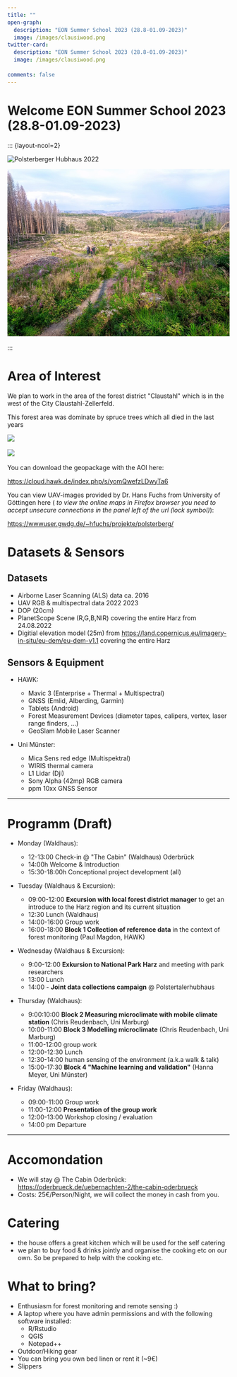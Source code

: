 ```yaml
---
title: ""
open-graph:
  description: "EON Summer School 2023 (28.8-01.09-2023)"
  image: /images/clausiwood.png
twitter-card:
  description: "EON Summer School 2023 (28.8-01.09-2023)"
  image: /images/clausiwood.png

comments: false
---
```

<style>
  body {
  background-image: url("");
  background-size: cover;
  background-repeat: no-repeat;
}
  
</style>

# Welcome  EON Summer School 2023 (28.8-01.09-2023)

::: {layout-ncol=2}

![Polsterberger Hubhaus 2022](/images/clausiwood.png)

![Polsterberger Hubhaus 2023](/images/2023.jpg)

:::


# Area of Interest

We plan to work in the area of the forest district "Claustahl" which is in the west of the City Claustahl-Zellerfeld.

This forest area was dominate by spruce trees which all died in the last years

![](https://pad.gwdg.de/uploads/bf79ca6d-471c-4d82-9289-5cce78085abb.png)



![](https://pad.gwdg.de/uploads/632f2325-7a43-447e-8a23-1eb989b9218f.png)

You can download the geopackage with the AOI here:

https://cloud.hawk.de/index.php/s/yomQwefzLDwyTa6

You can view UAV-images provided by Dr. Hans Fuchs from University of Göttingen here ( *to view the online maps in Firefox browser you need to accept unsecure connections in the panel left of the url (lock symbol)*):

https://wwwuser.gwdg.de/~hfuchs/projekte/polsterberg/

# Datasets & Sensors
## Datasets
 * Airborne Laser Scanning (ALS) data ca. 2016
 * UAV RGB & multispectral data 2022 2023
 * DOP (20cm)
 * PlanetScope Scene (R,G,B,NIR) covering the entire Harz from 24.08.2022
 * Digitial elevation model (25m) from https://land.copernicus.eu/imagery-in-situ/eu-dem/eu-dem-v1.1 covering the entire Harz
 

## Sensors & Equipment

 * HAWK:
     * Mavic 3 (Enterprise + Thermal + Multispectral)
     * GNSS (Emlid, Alberding, Garmin)
     * Tablets (Android)
     * Forest Measurement Devices (diameter tapes, calipers, vertex, laser range finders, ...)
     * GeoSlam Mobile Laser Scanner
     
* Uni Münster:
    * Mica Sens red edge (Multispektral)
    * WIRIS thermal camera
    * L1 Lidar (Dji)
    * Sony Alpha (42mp) RGB camera
    * ppm 10xx GNSS Sensor

--------

# Programm (Draft)

* Monday (Waldhaus):
    * 12-13:00 Check-in @ "The Cabin" (Waldhaus) Oderbrück
    * 14:00h Welcome & Introduction 
    * 15:30-18:00h Conceptional project development (all)
    
* Tuesday (Waldhaus & Excursion):
     * 09:00-12:00 **Excursion with local forest district manager** to get an introduce to the Harz region and its current situation
     * 12:30 Lunch (Waldhaus)
     * 14:00-16:00 Group work
     * 16:00-18:00 **Block 1 Collection of reference data** in the context of forest monitoring (Paul Magdon, HAWK)

* Wednesday (Waldhaus & Excursion):
     * 9:00-12:00 **Exkursion to National Park Harz** and meeting with park researchers 
     * 13:00 Lunch
     * 14:00 - **Joint data collections campaign** @ Polstertalerhubhaus

* Thursday (Waldhaus):
    * 9:00:10:00 **Block 2 Measuring microclimate with mobile climate station** (Chris Reudenbach, Uni Marburg) 
    * 10:00-11:00 **Block 3 Modelling microclimate** (Chris Reudenbach, Uni Marburg) 
   * 11:00-12:00 group work
   * 12:00-12:30 Lunch
    * 12:30-14:00 human sensing of the environment (a.k.a walk & talk)
   * 15:00-17:30 **Block 4 "Machine learning and validation"** (Hanna Meyer, Uni Münster)

        
 * Friday (Waldhaus):
    * 09:00-11:00 Group work
    * 11:00-12:00 **Presentation of the group work**
    * 12:00-13:00 Workshop closing / evaluation
    * 14:00 pm Departure
-----
# Accomondation
* We will stay @ The Cabin Oderbrück: https://oderbrueck.de/uebernachten-2/the-cabin-oderbrueck
* Costs: 25€/Person/Night, we will collect the money in cash from you. 

# Catering
* the house offers a great kitchen which will be used for the self catering
* we plan to buy food & drinks jointly and organise the cooking etc on our own. So be prepared to help with the cooking etc. 

# What to bring?
* Enthusiasm for forest monitoring and remote sensing :)
* A laptop where you have admin permissions and with the following software installed:
    * R/Rstudio
    * QGIS
    * Notepad++
* Outdoor/Hiking gear
* You can bring you own bed linen or rent it (~9€)
* Slippers 

